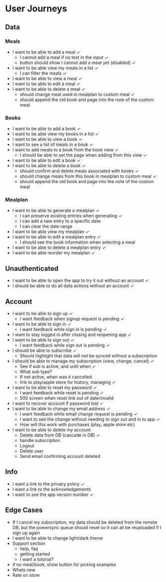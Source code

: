 # User Journeys

## Data

### Meals

- I want to be able to add a meal ✓
  - I cannot add a meal if no text in the input ✓
  - button should show I cannot add a meal yet (disabled) ✓
- I want to be able view my meals in a list ✓
  - I can filter the meals ✓
- I want to be able to view a meal ✓
- I want to be able to edit a meal ✓
- I want to be able to delete a meal ✓
  - should change meal used in mealplan to custom meal ✓
  - should append the old book and page into the note of the custom meal

### Books

- I want to be able to add a book ✓
- I want to be able view my books in a list ✓
- I want to be able to view a book ✓
- I want to see a list of meals in a book ✓
- I want to add meals to a book from the book view ✓
  - I should be able to set the page when adding from this view ✓
- I want to be able to edit a book ✓
- I want to be able to delete a book ✓
  - should confirm and delete meals associated with books ✓
  - should change meals from this book in mealplan to custom meal ✓
  - should append the old book and page into the note of the custom meal

### Mealplan

- I want to be able to generate a mealplan ✓
  - I can preserve existing entries when generating ✓
  - I can add a new entry to a specific date
  - I can clear the date range
- I want to be able view my mealplan ✓
- I want to be able to edit a mealplan entry ✓
  - I should see the book information when selecting a meal
- I want to be able to delete a mealplan entry ✓
- I want to be able reorder my mealplan ✓

## Unauthenticated

- I want to be able to open the app to try it out without an account ✓
- I should be able to do all data actions without an account ✓

## Account

- I want to be able to sign up ✓
  - I want feedback when signup request is pending ✓
- I want to be able to sign in ✓
  - I want feedback while sign in is pending ✓
- I want to stay logged in after closing and reopening app ✓
- I want to be able to sign out ✓
  - I want feedback while sign out is pending ✓
- I should be able to subscribe ✓
  - Should highlight that data will not be synced without a subscription
- I should be able to manage my subscription (view, change, cancel) ✓
  - See if sub is active, and until when ✓
  - What sub type?
  - If not active, when was it cancelled
  - link to play/apple store for history, managing ✓
- I want to be able to reset my password ✓
  - I want feedback while reset is pending ✓
  - 500 screen when reset link out of date/invalid
- I want to recover account if password lost ✓
- I want to be able to change my email address ✓
  - I want feedback while email change request is pending ✓
  - I want to see the change without needing to sign out and in to app ✓
  - How will this work with purchases (play, apple store etc)
- I want to be able to delete my account
  - Delete data from DB (cascade in DB) ✓
  - handle subscription
  - Logout
  - Delete user
  - Send email confirming account deleted

## Info

- I want a link to the privacy policy ✓
- I want a link to the acknowledgements
- I want to see the app version number ✓

## Edge Cases

- If I cancel my subscription, my data should be deleted from the remote DB, but the powersync queue should reset so it can all be reuploaded if I sign up again
- I want to be able to change light/dark theme
- Support section
  - help, faq
  - getting started
  - I want a tutorial?
- if no meal/book, show button for picking examples
- Whats new
- Rate on store
